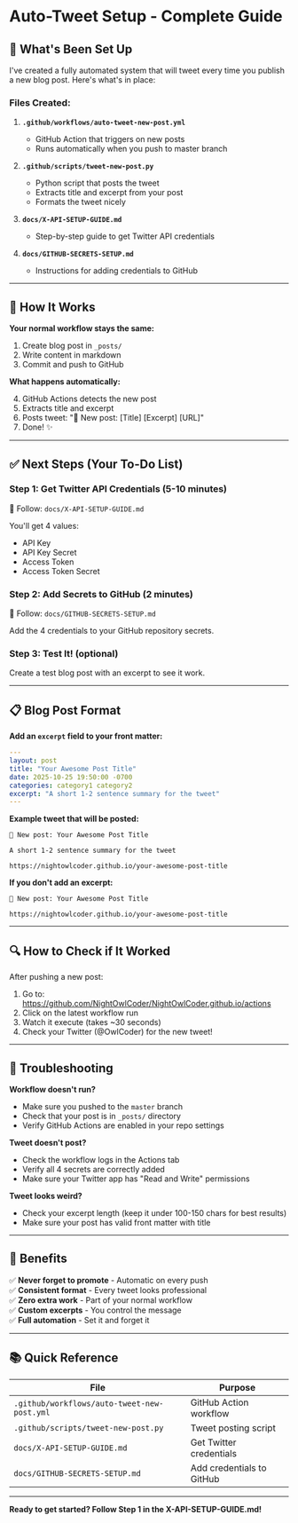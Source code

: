 # Auto-Tweet Setup - Complete Guide

## 🎉 What's Been Set Up

I've created a fully automated system that will tweet every time you publish a new blog post. Here's what's in place:

### Files Created:

1. **`.github/workflows/auto-tweet-new-post.yml`**
   - GitHub Action that triggers on new posts
   - Runs automatically when you push to master branch

2. **`.github/scripts/tweet-new-post.py`**
   - Python script that posts the tweet
   - Extracts title and excerpt from your post
   - Formats the tweet nicely

3. **`docs/X-API-SETUP-GUIDE.md`**
   - Step-by-step guide to get Twitter API credentials

4. **`docs/GITHUB-SECRETS-SETUP.md`**
   - Instructions for adding credentials to GitHub

---

## 📝 How It Works

**Your normal workflow stays the same:**

1. Create blog post in `_posts/`
2. Write content in markdown
3. Commit and push to GitHub

**What happens automatically:**

4. GitHub Actions detects the new post
5. Extracts title and excerpt
6. Posts tweet: "📝 New post: [Title] [Excerpt] [URL]"
7. Done! ✨

---

## ✅ Next Steps (Your To-Do List)

### Step 1: Get Twitter API Credentials (5-10 minutes)
📄 Follow: `docs/X-API-SETUP-GUIDE.md`

You'll get 4 values:
- API Key
- API Key Secret  
- Access Token
- Access Token Secret

### Step 2: Add Secrets to GitHub (2 minutes)
📄 Follow: `docs/GITHUB-SECRETS-SETUP.md`

Add the 4 credentials to your GitHub repository secrets.

### Step 3: Test It! (optional)
Create a test blog post with an excerpt to see it work.

---

## 📋 Blog Post Format

**Add an `excerpt` field to your front matter:**

```yaml
---
layout: post
title: "Your Awesome Post Title"
date: 2025-10-25 19:50:00 -0700
categories: category1 category2
excerpt: "A short 1-2 sentence summary for the tweet"
---
```

**Example tweet that will be posted:**
```
📝 New post: Your Awesome Post Title

A short 1-2 sentence summary for the tweet

https://nightowlcoder.github.io/your-awesome-post-title
```

**If you don't add an excerpt:**
```
📝 New post: Your Awesome Post Title

https://nightowlcoder.github.io/your-awesome-post-title
```

---

## 🔍 How to Check if It Worked

After pushing a new post:

1. Go to: https://github.com/NightOwlCoder/NightOwlCoder.github.io/actions
2. Click on the latest workflow run
3. Watch it execute (takes ~30 seconds)
4. Check your Twitter (@OwlCoder) for the new tweet!

---

## 🐛 Troubleshooting

**Workflow doesn't run?**
- Make sure you pushed to the `master` branch
- Check that your post is in `_posts/` directory
- Verify GitHub Actions are enabled in your repo settings

**Tweet doesn't post?**
- Check the workflow logs in the Actions tab
- Verify all 4 secrets are correctly added
- Make sure your Twitter app has "Read and Write" permissions

**Tweet looks weird?**
- Check your excerpt length (keep it under 100-150 chars for best results)
- Make sure your post has valid front matter with title

---

## 🎯 Benefits

✅ **Never forget to promote** - Automatic on every push  
✅ **Consistent format** - Every tweet looks professional  
✅ **Zero extra work** - Part of your normal workflow  
✅ **Custom excerpts** - You control the message  
✅ **Full automation** - Set it and forget it  

---

## 📚 Quick Reference

| File | Purpose |
|------|---------|
| `.github/workflows/auto-tweet-new-post.yml` | GitHub Action workflow |
| `.github/scripts/tweet-new-post.py` | Tweet posting script |
| `docs/X-API-SETUP-GUIDE.md` | Get Twitter credentials |
| `docs/GITHUB-SECRETS-SETUP.md` | Add credentials to GitHub |

---

**Ready to get started? Follow Step 1 in the X-API-SETUP-GUIDE.md!**
